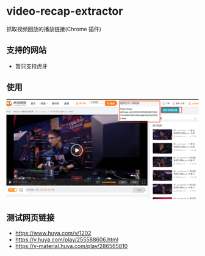 # video-recap-extractor
抓取视频回放的播放链接(Chrome 插件)

## 支持的网站
- 暂只支持虎牙

## 使用
![效果图](./asserts/extractor-example.png)

## 测试网页链接
- https://www.huya.com/v/1202
- https://v.huya.com/play/255588606.html
- https://v-material.huya.com/play/286565810
